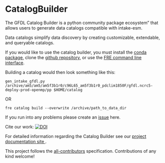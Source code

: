 # CatalogBuilder

The GFDL Catalog Builder is a python community package ecosystem” that allows users to generate data catalogs compatible with intake-esm.

Data catalogs simplify data discovery by creating customizable, extendable, and queryable catalogs.

If you would like to use the catalog builder, you must install the [conda package](https://anaconda.org/NOAA-GFDL/catalogbuilder), clone the [github repository](https://github.com/NOAA-GFDL/CatalogBuilder), or use the [FRE command line interface](https://github.com/NOAA-GFDL/fre-cli).


Building a catalog would then look something like this: 

``` 
gen_intake_gfdl.py /archive/am5/am5/am5f3b1r0/c96L65_am5f3b1r0_pdclim1850F/gfdl.ncrc5-deploy-prod-openmp/pp $HOME/catalog
```

OR

``` 
fre catalog build --overwrite /archive/path_to_data_dir 
```

If you run into any problems please create an [issue](https://github.com/NOAA-GFDL/CatalogBuilder/issues) here.

Cite our work: [![DOI](https://zenodo.org/badge/DOI/10.5281/zenodo.5196586.svg)](https://doi.org/10.5281/zenodo.10787602)

For detailed information regarding the Catalog Builder see our [project documentation site ](https://noaa-gfdl.github.io/CatalogBuilder/).

This project follows the [all-contributors](https://github.com/all-contributors/all-contributors) specification. Contributions of any kind welcome!
